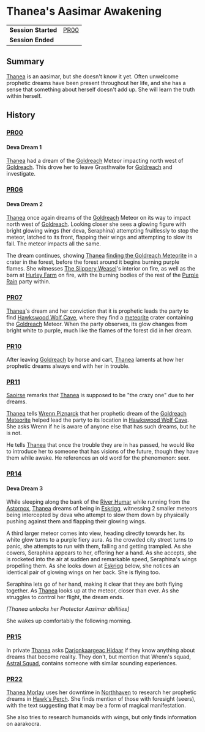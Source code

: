 # Thanea's Aasimar Awakening

|||
| --- | --- |
| **Session Started** | [PR00](../sessions/PR00.md) | storyline.2
| **Session Ended** | |

## Summary

[Thanea](../../../astarus/people/thanea.md) is an aasimar, but she doesn't know it yet. Often unwelcome prophetic dreams have been present throughout her life, and she has a sense that something about herself doesn't add up. She will learn the truth within herself.

## History

### [PR00](../sessions/PR00.md)

#### Deva Dream 1

[Thanea](../../../astarus/people/thanea.md) had a dream of the [Goldreach](../civilisations/kingdom-of-astor/SETTLEMENTS/GOLDREACH/README.md) Meteor impacting north west of [Goldreach](../civilisations/kingdom-of-astor/SETTLEMENTS/GOLDREACH/README.md). This drove her to leave Grasthwaite for [Goldreach](../civilisations/kingdom-of-astor/SETTLEMENTS/GOLDREACH/README.md) and investigate.

### [PR06](../sessions/PR06.md)

#### Deva Dream 2

[Thanea](../../../astarus/people/thanea.md) once again dreams of the [Goldreach](../civilisations/kingdom-of-astor/SETTLEMENTS/GOLDREACH/README.md) Meteor on its way to impact north west of [Goldreach](../civilisations/kingdom-of-astor/SETTLEMENTS/GOLDREACH/README.md). Looking closer she sees a glowing figure with bright glowing wings (her deva, Seraphina) attempting fruitlessly to stop the meteor, latched to its front, flapping their wings and attempting to slow its fall. The meteor impacts all the same.

The dream continues, showing [Thanea](../../../astarus/people/thanea.md) [finding the Goldreach Meteorite](finding-the-goldreach-meteorite.md) in a crater in the forest, before the forest around it begins burning purple flames. She witnesses [The Slippery Weasel](../civilisations/kingdom-of-astor/SETTLEMENTS/GOLDREACH/the-slippery-weasel.md)'s interior on fire, as well as the barn at [Hurley Farm](../civilisations/kingdom-of-astor/SETTLEMENTS/GOLDREACH/hurley-farm.md) on fire, with the burning bodies of the rest of the [Purple Rain](../campaigns/purple-rain.md) party within.

### [PR07](../sessions/PR07.md)

[Thanea](../../../astarus/people/thanea.md)'s dream and her conviction that it is prophetic leads the party to find [Hawkswood Wolf Cave](../civilisations/kingdom-of-astor/SETTLEMENTS/GOLDREACH/hawkswood-wolf-cave.md), where they find a [meteorite](../items/meteoric/meteorite.md) crater containing the [Goldreach](../civilisations/kingdom-of-astor/SETTLEMENTS/GOLDREACH/README.md) Meteor. When the party observes, its glow changes from bright white to purple, much like the flames of the forest did in her dream.

### [PR10](../sessions/PR10.md)

After leaving [Goldreach](../civilisations/kingdom-of-astor/SETTLEMENTS/GOLDREACH/README.md) by horse and cart, [Thanea](../../../astarus/people/thanea.md) laments at how her prophetic dreams always end with her in trouble.

### [PR11](../sessions/PR11.md)

[Saoirse](../../../astarus/people/saoirse.md) remarks that [Thanea](../../../astarus/people/thanea.md) is supposed to be "the crazy one" due to her dreams.

[Thanea](../../../astarus/people/thanea.md) tells [Wrenn Piznarck](../characters/wrenn-piznarck.md) that her prophetic dream of the [Goldreach Meteorite](../items/meteoric/meteorites/goldreach-meteorite.md) helped lead the party to its location in [Hawkswood Wolf Cave](../civilisations/kingdom-of-astor/SETTLEMENTS/GOLDREACH/hawkswood-wolf-cave.md). She asks Wrenn if he is aware of anyone else that has such dreams, but he is not.

He tells [Thanea](../../../astarus/people/thanea.md) that once the trouble they are in has passed, he would like to introduce her to someone that has visions of the future, though they have them while awake. He references an old word for the phenomenon: seer.

### [PR14](../sessions/PR14.md)

#### Deva Dream 3

While sleeping along the bank of the [River Humar](../places/rivers-lakes/river-humar.md) while running from the [Astornox](../organisations/astornox/astornox.md), [Thanea](../../../astarus/people/thanea.md) dreams of being in [Eskrigg](../places/cities/eskrigg.md), witnessing 2 smaller meteors being intercepted by deva who attempt to slow them down by physically pushing against them and flapping their glowing wings.

A third larger meteor comes into view, heading directly towards her. Its white glow turns to a purple fiery aura. As the crowded city street turns to panic, she attempts to run with them, falling and getting trampled. As she cowers, Seraphina appears to her, offering her a hand. As she accepts, she is rocketed into the air at sudden and remarkable speed, Seraphina's wings propelling them. As she looks down at [Eskrigg](../places/cities/eskrigg.md) below, she notices an identical pair of glowing wings on her back. She is flying too.

Seraphina lets go of her hand, making it clear that they are both flying together. As [Thanea](../../../astarus/people/thanea.md) looks up at the meteor, closer than ever. As she struggles to control her flight, the dream ends.

*[Thanea unlocks her Protector Aasimar abilities]*

She wakes up comfortably the following morning.

### [PR15](../sessions/PR15.md)

In private [Thanea](../../../astarus/people/thanea.md) asks [Darjonkaargeac Hidaar](../characters/darjonkaargeac-hidaar.md) if they know anything about dreams that become reality. They don't, but mention that Wrenn's squad, [Astral Squad](../organisations/astorrel/squads/astral-squad.md), contains someone with similar sounding experiences.

### [PR22](../sessions/PR22.md)

[Thanea Morlay](../characters/thanea-morlay.md) uses her downtime in [Northhaven](../places/cities/northhaven.md) to research her prophetic dreams in [Hawk's Perch](../places/buildings/hawks-perch.md). She finds mention of those with foresight (seers), with the text suggesting that it may be a form of magical manifestation.

She also tries to research humanoids with wings, but only finds information on aarakocra.
